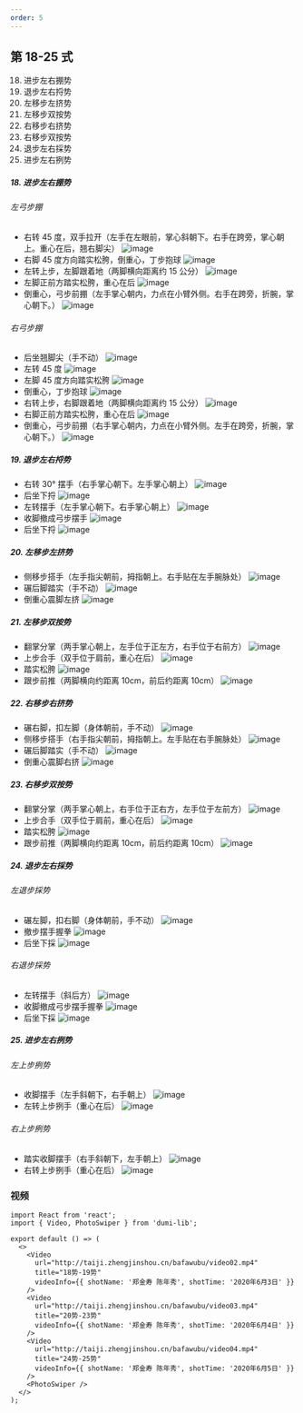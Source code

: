 ```yaml
---
order: 5
---
```


## 第 18-25 式

18. 进步左右掤势
19. 退步左右捋势
20. 左移步左挤势
21. 左移步双按势
22. 右移步右挤势
23. 右移步双按势
24. 退步左右採势
25. 进步左右挒势

##### 18. 进步左右掤势

###### 左弓步掤

- 右转 45 度，双手拉开（左手在左眼前，掌心斜朝下。右手在跨旁，掌心朝上。重心在后，翘右脚尖）
  ![image](http://taiji.zhengjinshou.cn/other/loading.png#imgId=bafawubu/151444.jpg)
- 右脚 45 度方向踏实松胯，倒重心，丁步抱球
  ![image](http://taiji.zhengjinshou.cn/other/loading.png#imgId=bafawubu/151449.jpg)
- 左转上步，左脚跟着地（两脚横向距离约 15 公分）
  ![image](http://taiji.zhengjinshou.cn/other/loading.png#imgId=bafawubu/151505.jpg)
- 左脚正前方踏实松胯，重心在后
  ![image](http://taiji.zhengjinshou.cn/other/loading.png#imgId=bafawubu/151532.jpg)
- 倒重心，弓步前掤（左手掌心朝内，力点在小臂外侧。右手在跨旁，折腕，掌心朝下。）
  ![image](http://taiji.zhengjinshou.cn/other/loading.png#imgId=bafawubu/151539.jpg)

###### 右弓步掤

- 后坐翘脚尖（手不动）
  ![image](http://taiji.zhengjinshou.cn/other/loading.png#imgId=bafawubu/151549.jpg)
- 左转 45 度
  ![image](http://taiji.zhengjinshou.cn/other/loading.png#imgId=bafawubu/151555.jpg)
- 左脚 45 度方向踏实松胯
  ![image](http://taiji.zhengjinshou.cn/other/loading.png#imgId=bafawubu/151602.jpg)
- 倒重心，丁步抱球
  ![image](http://taiji.zhengjinshou.cn/other/loading.png#imgId=bafawubu/151621.jpg)
- 右转上步，右脚跟着地（两脚横向距离约 15 公分）
  ![image](http://taiji.zhengjinshou.cn/other/loading.png#imgId=bafawubu/151630.jpg)
- 右脚正前方踏实松胯，重心在后
  ![image](http://taiji.zhengjinshou.cn/other/loading.png#imgId=bafawubu/151636.jpg)
- 倒重心，弓步前掤（右手掌心朝内，力点在小臂外侧。左手在跨旁，折腕，掌心朝下。）
  ![image](http://taiji.zhengjinshou.cn/other/loading.png#imgId=bafawubu/151639.jpg)

##### 19. 退步左右捋势

- 右转 30° 摆手（右手掌心朝下。左手掌心朝上）
  ![image](http://taiji.zhengjinshou.cn/other/loading.png#imgId=bafawubu/151650.jpg)
- 后坐下捋
  ![image](http://taiji.zhengjinshou.cn/other/loading.png#imgId=bafawubu/151707.jpg)
- 左转摆手（左手掌心朝下。右手掌心朝上）
  ![image](http://taiji.zhengjinshou.cn/other/loading.png#imgId=bafawubu/151706.jpg)
- 收脚撤成弓步摆手
  ![image](http://taiji.zhengjinshou.cn/other/loading.png#imgId=bafawubu/151712.jpg)
- 后坐下捋
  ![image](http://taiji.zhengjinshou.cn/other/loading.png#imgId=bafawubu/151716.jpg)

##### 20. 左移步左挤势

- 侧移步搭手（左手指尖朝前，拇指朝上。右手贴在左手腕脉处）
  ![image](http://taiji.zhengjinshou.cn/other/loading.png#imgId=bafawubu/110045.jpg)
- 碾后脚踏实（手不动）
  ![image](http://taiji.zhengjinshou.cn/other/loading.png#imgId=bafawubu/110245.jpg)
- 倒重心震脚左挤
  ![image](http://taiji.zhengjinshou.cn/other/loading.png#imgId=bafawubu/110248.jpg)

##### 21. 左移步双按势

- 翻掌分掌（两手掌心朝上，左手位于正左方，右手位于右前方）
  ![image](http://taiji.zhengjinshou.cn/other/loading.png#imgId=bafawubu/110251.jpg)
- 上步合手（双手位于肩前，重心在后）
  ![image](http://taiji.zhengjinshou.cn/other/loading.png#imgId=bafawubu/110254.jpg)
- 踏实松胯
  ![image](http://taiji.zhengjinshou.cn/other/loading.png#imgId=bafawubu/110305.jpg)
- 跟步前推（两脚横向约距离 10cm，前后约距离 10cm）
  ![image](http://taiji.zhengjinshou.cn/other/loading.png#imgId=bafawubu/110307.jpg)

##### 22. 右移步右挤势

- 碾右脚，扣左脚（身体朝前，手不动）
  ![image](http://taiji.zhengjinshou.cn/other/loading.png#imgId=bafawubu/110313.jpg)
- 侧移步搭手（右手指尖朝前，拇指朝上。左手贴在右手腕脉处）
  ![image](http://taiji.zhengjinshou.cn/other/loading.png#imgId=bafawubu/110317.jpg)
- 碾后脚踏实（手不动）
  ![image](http://taiji.zhengjinshou.cn/other/loading.png#imgId=bafawubu/110328.jpg)
- 倒重心震脚右挤
  ![image](http://taiji.zhengjinshou.cn/other/loading.png#imgId=bafawubu/110331.jpg)

##### 23. 右移步双按势

- 翻掌分掌（两手掌心朝上，右手位于正右方，左手位于左前方）
  ![image](http://taiji.zhengjinshou.cn/other/loading.png#imgId=bafawubu/110335.jpg)
- 上步合手（双手位于肩前，重心在后）
  ![image](http://taiji.zhengjinshou.cn/other/loading.png#imgId=bafawubu/110345.jpg)
- 踏实松胯
  ![image](http://taiji.zhengjinshou.cn/other/loading.png#imgId=bafawubu/110356.jpg)
- 跟步前推（两脚横向约距离 10cm，前后约距离 10cm）
  ![image](http://taiji.zhengjinshou.cn/other/loading.png#imgId=bafawubu/110400.jpg)

##### 24. 退步左右採势

###### 左退步採势

- 碾左脚，扣右脚（身体朝前，手不动）
  ![image](http://taiji.zhengjinshou.cn/other/loading.png#imgId=bafawubu/110419.jpg)
- 撤步摆手握拳
  ![image](http://taiji.zhengjinshou.cn/other/loading.png#imgId=bafawubu/110427.jpg)
- 后坐下採
  ![image](http://taiji.zhengjinshou.cn/other/loading.png#imgId=bafawubu/110432.jpg)

###### 右退步採势

- 左转摆手（斜后方）
  ![image](http://taiji.zhengjinshou.cn/other/loading.png#imgId=bafawubu/110441.jpg)
- 收脚撤成弓步摆手握拳
  ![image](http://taiji.zhengjinshou.cn/other/loading.png#imgId=bafawubu/110452.jpg)
- 后坐下採
  ![image](http://taiji.zhengjinshou.cn/other/loading.png#imgId=bafawubu/110457.jpg)

##### 25. 进步左右挒势

###### 左上步挒势

- 收脚摆手（左手斜朝下，右手朝上）
  ![image](http://taiji.zhengjinshou.cn/other/loading.png#imgId=bafawubu/110515.jpg)
- 左转上步挒手（重心在后）
  ![image](http://taiji.zhengjinshou.cn/other/loading.png#imgId=bafawubu/110520.jpg)

###### 右上步挒势

- 踏实收脚摆手（右手斜朝下，左手朝上）
  ![image](http://taiji.zhengjinshou.cn/other/loading.png#imgId=bafawubu/110526.jpg)
- 右转上步挒手（重心在后）
  ![image](http://taiji.zhengjinshou.cn/other/loading.png#imgId=bafawubu/110530.jpg)

### 视频

```tsx | inline
import React from 'react';
import { Video, PhotoSwiper } from 'dumi-lib';

export default () => (
  <>
    <Video
      url="http://taiji.zhengjinshou.cn/bafawubu/video02.mp4"
      title="18势-19势"
      videoInfo={{ shotName: '郑金寿 陈年秀', shotTime: '2020年6月3日' }}
    />
    <Video
      url="http://taiji.zhengjinshou.cn/bafawubu/video03.mp4"
      title="20势-23势"
      videoInfo={{ shotName: '郑金寿 陈年秀', shotTime: '2020年6月4日' }}
    />
    <Video
      url="http://taiji.zhengjinshou.cn/bafawubu/video04.mp4"
      title="24势-25势"
      videoInfo={{ shotName: '郑金寿 陈年秀', shotTime: '2020年6月5日' }}
    />
    <PhotoSwiper />
  </>
);
```
